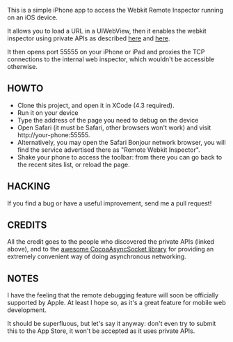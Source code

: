 This is a simple iPhone app to access the Webkit Remote Inspector running on
an iOS device.

It allows you to load a URL in a UIWebView, then it enables the webkit
inspector using private APIs as described
[here](http://atnan.com/blog/2011/11/17/enabling-remote-debugging-via-private-apis-in-mobile-safari/)
and [here](http://crocodil.us/webinspector-on-ios.html).

It then opens port 55555 on your iPhone or iPad and proxies the TCP connections
to the internal web inspector, which wouldn't be accessible otherwise.

## HOWTO

- Clone this project, and open it in XCode (4.3 required).
- Run it on your device
- Type the address of the page you need to debug on the device
- Open Safari (it must be Safari, other browsers won't work) and visit
  http://your-phone:55555.
- Alternatively, you may open the Safari Bonjour
  network browser, you will find the service advertised there as
  "Remote Webkit Inspector".
- Shake your phone to access the toolbar: from there you can go back to the
  recent sites list, or reload the page.

## HACKING

If you find a bug or have a useful improvement, send me a pull request!

## CREDITS

All the credit goes to the people who discovered the private APIs (linked
above), and to the [awesome CocoaAsyncSocket library](https://github.com/robbiehanson/CocoaAsyncSocket)
for providing an extremely convenient way of doing asynchronous networking.

## NOTES

I have the feeling that the remote debugging feature will soon be officially
supported by Apple. At least I hope so, as it's a great feature for mobile
web development.

It should be superfluous, but let's say it anyway: don't even try to submit
this to the App Store, it won't be accepted as it uses private APIs.

